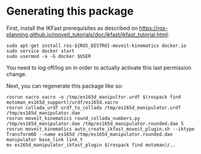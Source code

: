 # Generating this package

First, install the IKFast prerequisites as described on <https://ros-planning.github.io/moveit_tutorials/doc/ikfast/ikfast_tutorial.html>:

    sudo apt-get install ros-${ROS_DISTRO}-moveit-kinematics docker.io
    sudo service docker start
    sudo usermod -a -G docker $USER

You need to log off/log on in order to actually activate this last permission change.

Next, you can regenerate this package like so:

    rosrun xacro xacro -o /tmp/es165d_manipultor.urdf $(rospack find motoman_es165d_support)/urdf/es165d.xacro 
    rosrun collada_urdf urdf_to_collada /tmp/es165d_manipulator.urdf /tmp/es165d_manipulator.dae
    rosrun moveit_kinematics round_collada_numbers.py /tmp/es165d_manipulator.dae /tmp/es165d_manipulator.rounded.dae 5
    rosrun moveit_kinematics auto_create_ikfast_moveit_plugin.sh --iktype Transform6D --name es165d /tmp/es165d_manipulator.rounded.dae manipulator base_link link_t
    mv es165d_manipulator_ikfast_plugin $(rospack find motoman)/..
